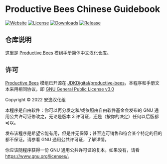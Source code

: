 <!-- markdownlint-disable MD033 -->
# Productive Bees Chinese Guidebook

[![Website](https://shields.io/website?up_message=anyijun.com&url=http://anyijun.com&label=Website)](http://anyijun.com)
[![License](https://img.shields.io/github/license/ShaBaiTianCN/ProductiveBeesChineseGuidebook?label=License)](https://github.com/ShaBaiTianCN/ProductiveBeesChineseGuidebook/blob/master/LICENSE)
[![Downloads](https://shields.io/github/downloads/ShaBaiTianCN/ProductiveBeesChineseGuidebook/total?label=Downloads)](https://github.com/ShaBaiTianCN/ProductiveBeesChineseGuidebook/releases)
[![Release](https://shields.io/github/v/release/ShaBaiTianCN/ProductiveBeesChineseGuidebook?display_name=tag&include_prereleases&label=Release)](https://github.com/ShaBaiTianCN/ProductiveBeesChineseGuidebook/releases/latest)

## 仓库说明

这里是 [Productive Bees](https://www.curseforge.com/minecraft/mc-mods/productivebees) 模组手册简体中文汉化仓库。

## 许可

[Productive Bees](https://www.curseforge.com/minecraft/mc-mods/productivebees) 模组已开源在 [JDKDigital/productive-bees](https://github.com/JDKDigital/productive-bees)，本程序和手册文本采用相同协议，即 [GNU General Public License v3.0](https://github.com/ShaBaiTianCN/ProductiveBeesChineseGuidebook/blob/master/LICENSE)

Copyright © 2022 安逸汉化组

本程序是自由软件：你可以再分发之和/或依照由自由软件基金会发布的 GNU 通用公共许可证修改之，无论是版本 3 许可证，还是（按你的决定）任何以后版都可以。

发布该程序是希望它能有用，但是并无保障；甚至连可销售和符合某个特定的目的都不保证。请参看 GNU 通用公共许可证，了解详情。

你应该随程序获得一份 GNU 通用公共许可证的复本。如果没有，请看 <https://www.gnu.org/licenses/>。
